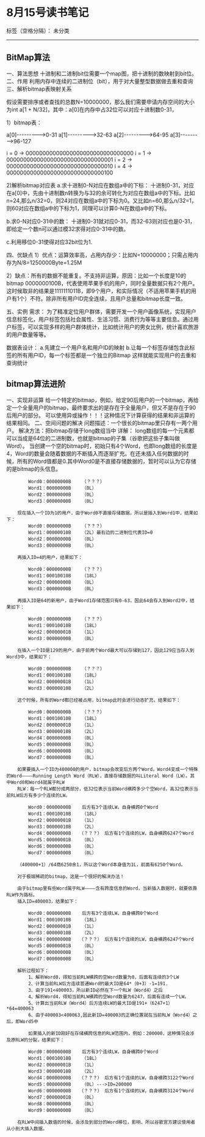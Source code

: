 ﻿# 8月15号读书笔记

标签（空格分隔）： 未分类

---

BitMap算法
--------

一、算法思想
十进制和二进制bit位需要一个map图，把十进制的数映射到bit位。
二、作用
利用内存中连续的二进制位（bit），用于对大量整型数据做去重和查询
三、解析bitmap表映射关系

假设需要排序或者查找的总数N=10000000，那么我们需要申请内存空间的大小为int a[1 + N/32]，其中：a[0]在内存中占32位可以对应十进制数0-31，

1）bitmap表：

a[0]--------->0-31 
a[1]--------->32-63 
a[2]--------->64-95 
a[3]--------->96-127 

i = 0    ->            00000000000000000000000000000000 
i = 1    ->            00000000000000000000000000000001 
i = 2    ->            00000000000000000000000000000010 
i = 4    ->            00000000000000000000000000000100

2)解析bitmap对应表
a.求十进制0-N对应在数组a中的下标： 
十进制0-31，对应在a[0]中，先由十进制数n转换为与32的余可转化为对应在数组a中的下标。比如n=24,那么n/32=0，则24对应在数组a中的下标为0。又比如n=60,那么n/32=1，则60对应在数组a中的下标为1，同理可以计算0-N在数组a中的下标。

b.求0-N对应0-31中的数： 
十进制0-31就对应0-31，而32-63则对应也是0-31，即给定一个数n可以通过模32求得对应0-31中的数。

c.利用移位0-31使得对应32bit位为1. 

四、优缺点
1）优点：运算效率高，占用内存少：比如N=10000000；只需占用内存为N/8=1250000Byte=1.25M

2）缺点：所有的数据不能重复。不支持非运算，原因：比如一个长度是10的bitmap  0000000100B，代表使用苹果手机的用户，同时全量数据只有2个用户。这时候取非的结果是1111111011B，即9个用户，和实际情况（不适用苹果手机的用户有1个）不符。除非所有用户ID完全连续，且用户总量和bitmap长度一致。

五、实例
需求：
为了精准定位用户群体，需要开发一个用户画像系统，实现用户信息标签化，用户标签包括社会属性、生活习惯、消费行为等等主要信息。通过用户标签，可以实现多样的用户群体统计，比如统计用户的男女比例，统计喜欢旅游的用户数量等等。

数据表设计：
a.先建立一个用户名和用户ID的映射
b.让每一个标签存储包含此标签的所有用户ID，每一个标签都是一个独立的Bitmap
这样就能实现用户的去重和查询统计

## bitmap算法进阶 ##
一、实现非运算
    给一个特定的bitmap，例如，给定90后用户的一个bitmap，再给定一个全量用户的bitmap，最终要求出的是存在于全量用户，但又不是存在于90后用户的部分。
    可以使用异或操作！！！这种情况下计算获得的结果和非运算的结果相同。
二、空间问题的解决
    问题描述：一个很长的bitmap里只存有一两个用户。
    解决方法：把bitmap存储于long数组当中
    详解：
        long数组的每一个元素都可以当成是64位的二进制数，也就是bitmap的子集（谷歌把这些子集叫做Word）。
        当创建一个空的bitmap时，初始只有4个Word，也即long数组的长度是4，Word的数量会随着数据的不断插入而逐渐扩充。在还未插入任何数据的时候，所有的Word值都是0.其中Word0是不直接存储数据的，暂时可以认为它存储的是bitmap的头信息。
        
            Word0：00000000B    （？？？）
            Word1：00000000B    （0L）
            Word2：00000000B    （0L）
            Word3：00000000B    （0L）
            
        现在插入一个ID为1的用户，由于Word0不直接存储数据，所以是插入到Word1中，结果如下：
            Word0：00000000B    （？？？）
            Word1：00000010B    （2L）最右边的二进制位代表ID=0
            Word2：00000000B    （0L）
            Word3：00000000B    （0L）
            
        再插入ID=4的用户，结果如下：
        
            Word0：00000000B    （？？？）
            Word1：00010010B    （18L）
            Word2：00000000B    （0L）
            Word3：00000000B    （0L）
            
        再插入ID是64的新用户，由于Word1存储范围只有0-63，因此64会存入到Word2中，结果如下：
        
            Word0：00000000B    （？？？）
            Word1：00010010B    （18L）
            Word2：00000001B    （1L）
            Word3：00000000B    （0L）
            
        在插入一个ID是129的用户，由于前两个Word最大可以存储到127，因此129应当存入到Word3中，结果如下：
        
            Word0：00000000B    （？？？）
            Word1：00010010B    （18L）
            Word2：00000001B    （1L）
            Word3：00000010B    （2L）
            
        这个时候，所有的Word都已经被占用，bitmap此时会进行动态扩充，结果如下：
        
            Word0：00000000B    （？？？）
            Word1：00010010B    （18L）
            Word2：00000001B    （1L）
            Word3：00000010B    （2L）
            Word4：00000000B    （0L）
            Word5：00000000B    （0L）
            Word6：00000000B    （0L）
            Word7：00000000B    （0L）
            
        如果要插入一个ID为400000的用户，bitmap会改变后方两个Word，Word4变成一个特殊的Word————Running Length Word（RLW），直接存储数据的叫Literal Word（LW）。其中Word0和Word4就属于RLW
        RLW：每一个RLW都分成两部分，低32位表示当前Word横跨多少个空Word，高32位表示当前RLW后方有多少个连续的LW。
        
            Word0：00000000B    后方有3个连续LW，自身横跨0个Word
            Word1：00010010B    （18L）
            Word2：00000001B    （1L）
            Word3：00000010B    （2L）
            Word4：00000000B   （？？？） 后方有1个连续的LW，自身横跨6247个Word
            Word5：00000001B    （0L）
            Word6：00000000B    （0L）
            Word7：00000000B    （0L）
            
        （400000+1）/64商6250余1，所以这个Word本身值为1L，前面有6250个Word。
        
        对于极端稀疏的bitmap，这是一个很好的解决办法！
        
        由于bitmap里有些Word属于RLW————含有跨度信息的Word，当新插入数据时，就要依靠RLW作为路标。
        插入ID=400003，结果如下：
        
            Word0：00000000B    后方有3个连续LW，自身横跨0个Word
            Word1：00010010B    （18L）
            Word2：00000001B    （1L）
            Word3：00000010B    （2L）
            Word4：00000000B   （？？？） 后方有1个连续的LW，自身横跨6247个Word
            Word5：00000001B    （0L）
            Word6：00000000B    （0L）
            Word7：00000000B    （0L）
        
        解析过程如下：
            1、解析Word0，得知当前RLW横跨的空Word数量为0，后面有连续的3个LW
            2、计算当前RLW后方连续普通Word的最大ID是64*（0+3）-1=191.
            3、由于191<400003，所以新ID必然在下一个RLW（Word4）之后
            4、解析Word4，得知当前RLW横跨的空Word数量为6247，后面有连续一个LW。
            5、计算出当前RLW（Word4）后方连续LW的最大ID是191+（6247+1）*64=400063
            6、由于400003<400063,因此新ID=400003的正确位置就在当前RLW（Word4）之后，即Word5中
            
            如果插入的新ID刚好在存储横跨信息的RLW范围内，例如：200000，这种情况会涉及原RLW的分裂，结果如下：
        
            Word0：00000000B    后方有3个连续LW，自身横跨0个Word
            Word1：00010010B    （18L）
            Word2：00000001B    （1L）
            Word3：00000010B    （2L）
            Word4：00000000B   （？？？） 后方有1个连续的LW，自身横跨3122个Word
            Word5：00000000B    （0L）--->ID=200000
            Word6：00000000B   （？？？） 后方有1个连续的LW，自身横跨3124个Word
            Word7：00000001B    （0L）
            Word8：00000000B    （0L）
            Word9：00000000B    （0L）
        
        在RLW中间插入数值的时候，会涉及到部分的Word移位，影响，所以谷歌官方建议使用者从小到大插入数据。